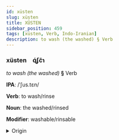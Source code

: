 ```yaml
---
id: xüsten
slug: xüsten
title: XÜSTEN
sidebar_position: 459
tags: [xüsten, Verb, Indo-Iranian]
description: to wash (the washed) § Verb
---
```


### xüsten&emsp;<span kind="abugida">ɋ́ʄc̃ɿ</span>

*to wash (the washed)* **§** Verb

**IPA**: /ˈʃus.tɛn/

**Verb**: to wash/rinse

**Noun**: the washed/rinsed

**Modifier**: washable/rinsable

<details>
    <summary>Origin</summary>
    Persian ⁧شُستَن⁩ šostan [ʃʊs.t̪ʰǽn]<br/>
    <em>Indo-Iranian Language Family</em>
</details>